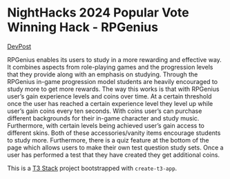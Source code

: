 # NightHacks 2024 Popular Vote Winning Hack - RPGenius

[DevPost](https://devpost.com/software/rpgenius)

RPGenius enables its users to study in a more rewarding and effective way. It combines aspects from role-playing games and the progression levels that they provide along with an emphasis on studying. Through the RPGenius in-game progression model students are heavily encouraged to study more to get more rewards. The way this works is that with RPGenius user’s gain experience levels and coins over time. At a certain threshold once the user has reached a certain experience level they level up while user’s gain coins every ten seconds. With coins user’s can purchase different backgrounds for their in-game character and study music. Furthermore, with certain levels being achieved user’s gain access to different skins. Both of these accessories/vanity items encourage students to study more. Furthermore, there is a quiz feature at the bottom of the page which allows users to make their own test question study sets. Once a user has performed a test that they have created they get additional coins.

This is a [T3 Stack](https://create.t3.gg/) project bootstrapped with `create-t3-app`.
